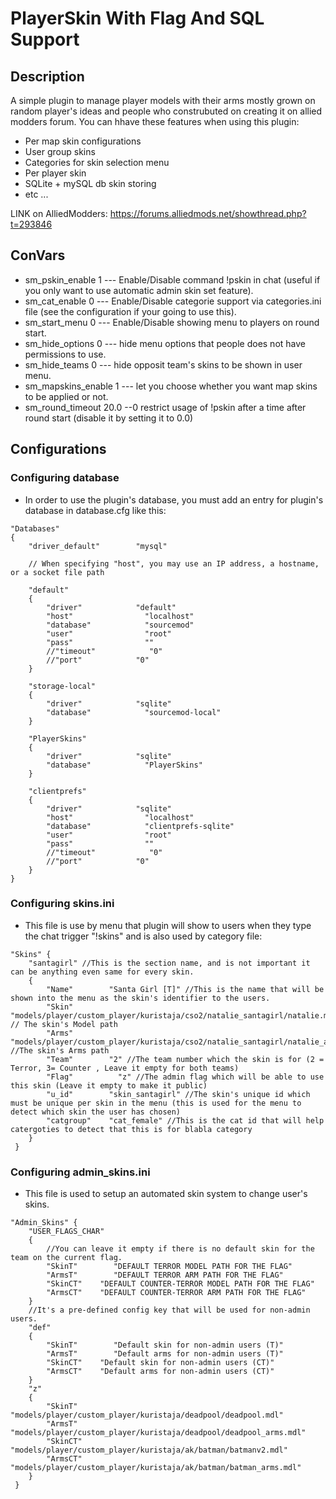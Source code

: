 # PlayerSkin With Flag And SQL Support

## Description
A simple plugin to manage player models with their arms mostly grown on random player's ideas and people who construbuted on creating it on allied modders forum.
You can hhave these features when using this plugin:
- Per map skin configurations
- User group skins
- Categories for skin selection menu
- Per player skin
- SQLite + mySQL db skin storing
- etc ...

LINK on AlliedModders: https://forums.alliedmods.net/showthread.php?t=293846

## ConVars

- sm_pskin_enable 1 --- Enable/Disable command !pskin in chat (useful if you only want to use automatic admin skin set feature).
- sm_cat_enable 0 --- Enable/Disable categorie support via categories.ini file (see the configuration if your going to use this).
- sm_start_menu 0 --- Enable/Disable showing menu to players on round start.
- sm_hide_options 0 --- hide menu options that people does not have permissions to use.
- sm_hide_teams 0 --- hide opposit team's skins to be shown in user menu.
- sm_mapskins_enable 1 --- let you choose whether you want map skins to be applied or not.
- sm_round_timeout 20.0 --0 restrict usage of !pskin after a time after round start (disable it by setting it to 0.0)

## Configurations

### Configuring database

- In order to use the plugin's database, you must add an entry for plugin's database in database.cfg like this:

```
"Databases"
{
    "driver_default"        "mysql"
    
    // When specifying "host", you may use an IP address, a hostname, or a socket file path
    
    "default"
    {
        "driver"            "default"
        "host"                "localhost"
        "database"            "sourcemod"
        "user"                "root"
        "pass"                ""
        //"timeout"            "0"
        //"port"            "0"
    }
    
    "storage-local"
    {
        "driver"            "sqlite"
        "database"            "sourcemod-local"
    }

    "PlayerSkins"
    {
        "driver"            "sqlite"
        "database"            "PlayerSkins"
    }

    "clientprefs"
    {
        "driver"            "sqlite"
        "host"                "localhost"
        "database"            "clientprefs-sqlite"
        "user"                "root"
        "pass"                ""
        //"timeout"            "0"
        //"port"            "0"
    }
}
```

### Configuring skins.ini

- This file is use by menu that plugin will show to users when they type the chat trigger "!skins" and is also used by category file:
```
"Skins" {
    "santagirl" //This is the section name, and is not important it can be anything even same for every skin.
    {
        "Name"        "Santa Girl [T]" //This is the name that will be shown into the menu as the skin's identifier to the users.
        "Skin"        "models/player/custom_player/kuristaja/cso2/natalie_santagirl/natalie.mdl" // The skin's Model path
        "Arms"        "models/player/custom_player/kuristaja/cso2/natalie_santagirl/natalie_arms.mdl" //The skin's Arms path
        "Team"        "2" //The team number which the skin is for (2 = Terror, 3= Counter , Leave it empty for both teams)
        "Flag"          "z" //The admin flag which will be able to use this skin (Leave it empty to make it public)
        "u_id"        "skin_santagirl" //The skin's unique id which must be unique per skin in the menu (this is used for the menu to detect which skin the user has chosen)
        "catgroup"    "cat_female" //This is the cat id that will help catergoties to detect that this is for blabla category
    }
 } 
```

### Configuring admin_skins.ini

- This file is used to setup an automated skin system to change user's skins.
```
"Admin_Skins" {
    "USER_FLAGS_CHAR"
    {
        //You can leave it empty if there is no default skin for the team on the current flag.
        "SkinT"        "DEFAULT TERROR MODEL PATH FOR THE FLAG"
        "ArmsT"        "DEFAULT TERROR ARM PATH FOR THE FLAG"
        "SkinCT"    "DEFAULT COUNTER-TERROR MODEL PATH FOR THE FLAG"
        "ArmsCT"    "DEFAULT COUNTER-TERROR ARM PATH FOR THE FLAG"
    }
    //It's a pre-defined config key that will be used for non-admin users.
    "def"
    {
        "SkinT"        "Default skin for non-admin users (T)"
        "ArmsT"        "Default arms for non-admin users (T)"
        "SkinCT"    "Default skin for non-admin users (CT)"
        "ArmsCT"    "Default arms for non-admin users (CT)"
    }
    "z"
    {
        "SkinT"        "models/player/custom_player/kuristaja/deadpool/deadpool.mdl"
        "ArmsT"        "models/player/custom_player/kuristaja/deadpool/deadpool_arms.mdl"
        "SkinCT"    "models/player/custom_player/kuristaja/ak/batman/batmanv2.mdl"
        "ArmsCT"    "models/player/custom_player/kuristaja/ak/batman/batman_arms.mdl"
    }
 } 
```